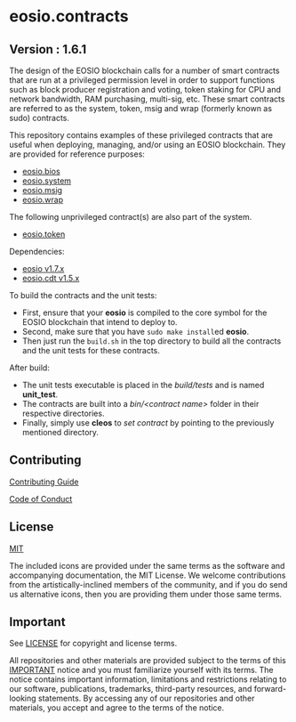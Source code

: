 # eosio.contracts

## Version : 1.6.1

The design of the EOSIO blockchain calls for a number of smart contracts that are run at a privileged permission level in order to support functions such as block producer registration and voting, token staking for CPU and network bandwidth, RAM purchasing, multi-sig, etc.  These smart contracts are referred to as the system, token, msig and wrap (formerly known as sudo) contracts.

This repository contains examples of these privileged contracts that are useful when deploying, managing, and/or using an EOSIO blockchain.  They are provided for reference purposes:

   * [eosio.bios](./contracts/eosio.bios)
   * [eosio.system](./contracts/eosio.system)
   * [eosio.msig](./contracts/eosio.msig)
   * [eosio.wrap](./contracts/eosio.wrap)

The following unprivileged contract(s) are also part of the system.
   * [eosio.token](./contracts/eosio.token)

Dependencies:
* [eosio v1.7.x](https://github.com/EOSIO/eos/releases/tag/v1.7.4)
* [eosio.cdt v1.5.x](https://github.com/EOSIO/eosio.cdt/releases/tag/v1.5.0)

To build the contracts and the unit tests:
* First, ensure that your __eosio__ is compiled to the core symbol for the EOSIO blockchain that intend to deploy to.
* Second, make sure that you have ```sudo make install```ed __eosio__.
* Then just run the ```build.sh``` in the top directory to build all the contracts and the unit tests for these contracts.

After build:
* The unit tests executable is placed in the _build/tests_ and is named __unit_test__.
* The contracts are built into a _bin/\<contract name\>_ folder in their respective directories.
* Finally, simply use __cleos__ to _set contract_ by pointing to the previously mentioned directory.

## Contributing

[Contributing Guide](./CONTRIBUTING.md)

[Code of Conduct](./CONTRIBUTING.md#conduct)

## License

[MIT](./LICENSE)

The included icons are provided under the same terms as the software and accompanying documentation, the MIT License.  We welcome contributions from the artistically-inclined members of the community, and if you do send us alternative icons, then you are providing them under those same terms.

## Important

See [LICENSE](./LICENSE) for copyright and license terms.

All repositories and other materials are provided subject to the terms of this [IMPORTANT](./IMPORTANT.md) notice and you must familiarize yourself with its terms.  The notice contains important information, limitations and restrictions relating to our software, publications, trademarks, third-party resources, and forward-looking statements.  By accessing any of our repositories and other materials, you accept and agree to the terms of the notice.
